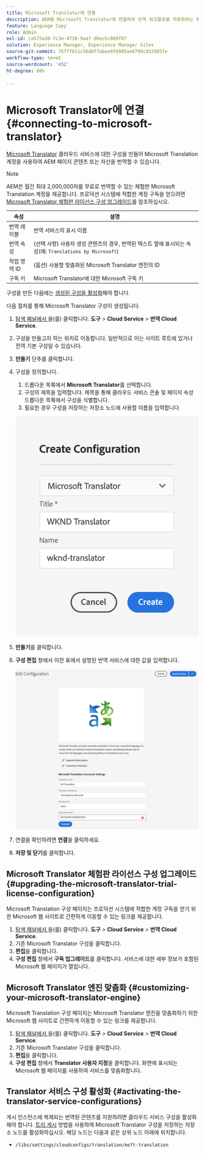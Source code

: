 ```yaml
---
title: Microsoft Translator에 연결
description: AEM을 Microsoft Translator에 연결하여 번역 워크플로를 자동화하는 방법에 대해 알아봅니다.
feature: Language Copy
role: Admin
exl-id: ca575a30-fc3e-4f38-9aa7-dbecbc089f87
solution: Experience Manager, Experience Manager Sites
source-git-commit: 76fffb11c56dbf7ebee9f6805ae0799cd32985fe
workflow-type: tm+mt
source-wordcount: '452'
ht-degree: 80%

---
```


# Microsoft Translator에 연결 {#connecting-to-microsoft-translator}

[Microsoft Translator](https://www.microsoft.com/en-us/translator/business/) 클라우드 서비스에 대한 구성을 만들어 Microsoft Translation 계정을 사용하여 AEM 페이지 콘텐츠 또는 자산을 번역할 수 있습니다.

>[!NOTE]
>
>AEM은 월간 최대 2,000,000자를 무료로 번역할 수 있는 체험판 Microsoft Translation 계정을 제공합니다. 프로덕션 시스템에 적합한 계정 구독을 얻으려면 [Microsoft Translator 체험판 라이선스 구성 업그레이드](#upgrading-the-microsoft-translator-trial-license-configuration)를 참조하십시오.

| 속성 | 설명 |
|---|---|
| 번역 레이블 | 번역 서비스의 표시 이름 |
| 번역 속성 | (선택 사항) 사용자 생성 콘텐츠의 경우, 번역된 텍스트 옆에 표시되는 속성(예: `Translations by Microsoft`) |
| 작업 영역 ID | (옵션) 사용할 맞춤화된 Microsoft Translator 엔진의 ID |
| 구독 키 | Microsoft Translator에 대한 Microsoft 구독 키 |

구성을 만든 다음에는 [생성된 구성을 활성화](#activating-the-translator-service-configurations)해야 합니다.

다음 절차를 통해 Microsoft Translator 구성이 생성됩니다.

1. [탐색 패널에서 ](/help/sites-authoring/basic-handling.md#first-steps)을(를) 클릭합니다. **도구** > **Cloud Service** > **번역 Cloud Service**.
1. 구성을 만들고자 하는 위치로 이동합니다. 일반적으로 이는 사이트 루트에 있거나 전역 기본 구성일 수 있습니다.
1. **만들기** 단추를 클릭합니다.
1. 구성을 정의합니다.
   1. 드롭다운 목록에서 **Microsoft Translator**&#x200B;를 선택합니다.
   1. 구성의 제목을 입력합니다. 제목을 통해 클라우드 서비스 콘솔 및 페이지 속성 드롭다운 목록에서 구성을 식별합니다.
   1. 필요한 경우 구성을 저장하는 저장소 노드에 사용할 이름을 입력합니다.

   ![번역 구성 만들기](assets/create-translation-config.png)

1. **만들기**&#x200B;를 클릭합니다.
1. **구성 편집** 창에서 이전 표에서 설명된 번역 서비스에 대한 값을 입력합니다.

   ![번역 구성 편집](assets/edit-translation-config.png)

1. 연결을 확인하려면 **연결**&#x200B;을 클릭하세요.
1. **저장 및 닫기**&#x200B;를 클릭합니다.

## Microsoft Translator 체험판 라이선스 구성 업그레이드 {#upgrading-the-microsoft-translator-trial-license-configuration}

Microsoft Translation 구성 페이지는 프로덕션 시스템에 적합한 계정 구독을 얻기 위한 Microsoft 웹 사이트로 간편하게 이동할 수 있는 링크를 제공합니다.

1. [탐색 패널에서 ](/help/sites-authoring/basic-handling.md#first-steps)을(를) 클릭합니다. **도구** > **Cloud Service** > **번역 Cloud Service**.
1. 기존 Microsoft Translator 구성을 클릭합니다.
1. **편집**&#x200B;을 클릭합니다.
1. **구성 편집** 창에서 **구독 업그레이드**&#x200B;를 클릭합니다. 서비스에 대한 세부 정보가 포함된 Microsoft 웹 페이지가 열립니다.

## Microsoft Translator 엔진 맞춤화 {#customizing-your-microsoft-translator-engine}

Microsoft Translation 구성 페이지는 Microsoft Translator 엔진을 맞춤화하기 위한 Microsoft 웹 사이트로 간편하게 이동할 수 있는 링크를 제공합니다.

1. [탐색 패널에서 ](/help/sites-authoring/basic-handling.md#first-steps)을(를) 클릭합니다. **도구** > **Cloud Service** > **번역 Cloud Service**.
1. 기존 Microsoft Translator 구성을 클릭합니다.
1. **편집**&#x200B;을 클릭합니다.
1. **구성 편집** 창에서 **Translator 사용자 지정**&#x200B;을 클릭합니다. 화면에 표시되는 Microsoft 웹 페이지를 사용하여 서비스를 맞춤화합니다.

## Translator 서비스 구성 활성화 {#activating-the-translator-service-configurations}

게시 인스턴스에 복제되는 번역된 콘텐츠를 지원하려면 클라우드 서비스 구성을 활성화해야 합니다. [트리 게시](/help/sites-authoring/publishing-pages.md#publishing-and-unpublishing-a-tree) 방법을 사용하여 Microsoft Translator 구성을 저장하는 저장소 노드를 활성화하십시오. 해당 노드는 다음과 같은 상위 노드 아래에 위치합니다.

* `/libs/settings/cloudconfigs/translation/msft-translation`
